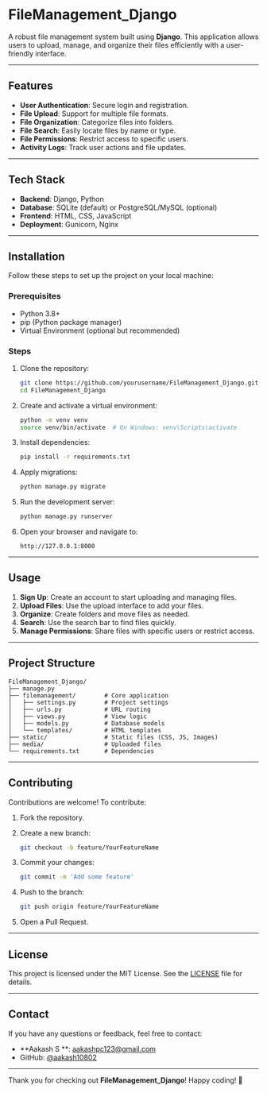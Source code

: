 # FileManagement\_Django

A robust file management system built using **Django**. This application allows users to upload, manage, and organize their files efficiently with a user-friendly interface.

---

## Features

- **User Authentication**: Secure login and registration.
- **File Upload**: Support for multiple file formats.
- **File Organization**: Categorize files into folders.
- **File Search**: Easily locate files by name or type.
- **File Permissions**: Restrict access to specific users.
- **Activity Logs**: Track user actions and file updates.

---

## Tech Stack

- **Backend**: Django, Python
- **Database**: SQLite (default) or PostgreSQL/MySQL (optional)
- **Frontend**: HTML, CSS, JavaScript
- **Deployment**: Gunicorn, Nginx

---

## Installation

Follow these steps to set up the project on your local machine:

### Prerequisites

- Python 3.8+
- pip (Python package manager)
- Virtual Environment (optional but recommended)

### Steps

1. Clone the repository:

   ```bash
   git clone https://github.com/yourusername/FileManagement_Django.git
   cd FileManagement_Django
   ```

2. Create and activate a virtual environment:

   ```bash
   python -m venv venv
   source venv/bin/activate  # On Windows: venv\Scripts\activate
   ```

3. Install dependencies:

   ```bash
   pip install -r requirements.txt
   ```

4. Apply migrations:

   ```bash
   python manage.py migrate
   ```

5. Run the development server:

   ```bash
   python manage.py runserver
   ```

6. Open your browser and navigate to:

   ```
   http://127.0.0.1:8000
   ```

---

## Usage

1. **Sign Up**: Create an account to start uploading and managing files.
2. **Upload Files**: Use the upload interface to add your files.
3. **Organize**: Create folders and move files as needed.
4. **Search**: Use the search bar to find files quickly.
5. **Manage Permissions**: Share files with specific users or restrict access.

---

## Project Structure

```
FileManagement_Django/
├── manage.py
├── filemanagement/        # Core application
│   ├── settings.py        # Project settings
│   ├── urls.py            # URL routing
│   ├── views.py           # View logic
│   ├── models.py          # Database models
│   └── templates/         # HTML templates
├── static/                # Static files (CSS, JS, Images)
├── media/                 # Uploaded files
└── requirements.txt       # Dependencies
```

---

## Contributing

Contributions are welcome! To contribute:

1. Fork the repository.

2. Create a new branch:

   ```bash
   git checkout -b feature/YourFeatureName
   ```

3. Commit your changes:

   ```bash
   git commit -m 'Add some feature'
   ```

4. Push to the branch:

   ```bash
   git push origin feature/YourFeatureName
   ```

5. Open a Pull Request.

---

## License

This project is licensed under the MIT License. See the [LICENSE](LICENSE) file for details.

---

## Contact

If you have any questions or feedback, feel free to contact:

- **Aakash S **: [aakashpc123@gmail.com](mailto\:aakashpc123@gmail.com)
- GitHub: [@aakash10802](https://github.com/aakash10802)

---

Thank you for checking out **FileManagement\_Django**! Happy coding! 🚀

